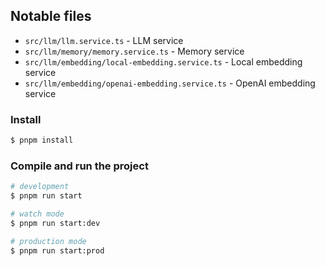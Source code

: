 ## Notable files

- `src/llm/llm.service.ts` - LLM service
- `src/llm/memory/memory.service.ts` - Memory service
- `src/llm/embedding/local-embedding.service.ts` - Local embedding service
- `src/llm/embedding/openai-embedding.service.ts` - OpenAI embedding service

### Install

```bash
$ pnpm install
```

### Compile and run the project

```bash
# development
$ pnpm run start

# watch mode
$ pnpm run start:dev

# production mode
$ pnpm run start:prod
```
